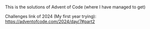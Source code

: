 This is the solutions of Advent of Code (where I have managed to get)

Challenges link of 2024 (My first year trying): https://adventofcode.com/2024/day/7#part2
